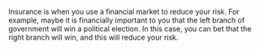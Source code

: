 Insurance is when you use a financial market to reduce your risk.
For example, maybe it is financially important to you that the left branch of government will win a political election.
In this case, you can bet that the right branch will win, and this will reduce your risk.